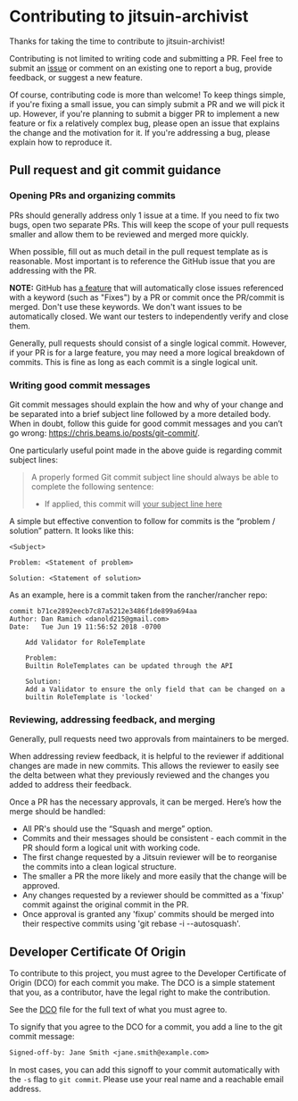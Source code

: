 # Contributing to jitsuin-archivist #

Thanks for taking the time to contribute to jitsuin-archivist!

Contributing is not limited to writing code and submitting a PR. Feel free to submit an
[issue](https://github.com/jitsuin-inc/archivist-python/issues/new/choose) or comment on an existing one
to report a bug, provide feedback, or suggest a new feature.

Of course, contributing code is more than welcome! To keep things simple, if you're fixing a small issue,
you can simply submit a PR and we will pick it up. However, if you're planning to submit a bigger PR to implement
a new feature or fix a relatively complex bug, please open an issue that explains the change and the motivation for it.
If you're addressing a bug, please explain how to reproduce it.

## Pull request and git commit guidance

### Opening PRs and organizing commits
PRs should generally address only 1 issue at a time. If you need to fix two bugs, open two separate PRs.
This will keep the scope of your pull requests smaller and allow them to be reviewed and merged more quickly.

When possible, fill out as much detail in the pull request template as is reasonable.
Most important is to reference the GitHub issue that you are addressing with the PR.

**NOTE:** GitHub has
[a feature](https://docs.github.com/en/github/managing-your-work-on-github/linking-a-pull-request-to-an-issue#linking-a-pull-request-to-an-issue-using-a-keyword)
that will automatically close issues referenced with a keyword (such as "Fixes") by a PR or commit once the PR/commit is merged.
Don't use these keywords. We don't want issues to be automatically closed. We want our testers to independently verify and close them.

Generally, pull requests should consist of a single logical commit.
However, if your PR is for a large feature, you may need a more logical breakdown of commits.
This is fine as long as each commit is a single logical unit.

### Writing good commit messages
Git commit messages should explain the how and why of your change and be separated into a brief subject line
followed by a more detailed body. When in doubt, follow this guide for good commit messages and
you can’t go wrong: https://chris.beams.io/posts/git-commit/.

One particularly useful point made in the above guide is regarding commit subject lines:

> A properly formed Git commit subject line should always be able to complete the following sentence:
> 
> - If applied, this commit will <ins>your subject line here</ins>

A simple but effective convention to follow for commits is the “problem / solution” pattern. It looks like this:
```
<Subject>

Problem: <Statement of problem>

Solution: <Statement of solution>
```

As an example, here is a commit taken from the rancher/rancher repo:
```
commit b71ce2892eecb7c87a5212e3486f1de899a694aa
Author: Dan Ramich <danold215@gmail.com>
Date:   Tue Jun 19 11:56:52 2018 -0700

    Add Validator for RoleTemplate

    Problem:
    Builtin RoleTemplates can be updated through the API

    Solution:
    Add a Validator to ensure the only field that can be changed on a
    builtin RoleTemplate is 'locked'
```

### Reviewing, addressing feedback, and merging
Generally, pull requests need two approvals from maintainers to be merged.

When addressing review feedback, it is helpful to the reviewer if additional changes are made in new commits.
This allows the reviewer to easily see the delta between what they previously reviewed and the changes you added
to address their feedback.

Once a PR has the necessary approvals, it can be merged.
Here’s how the merge should be handled:
- All PR's should use the “Squash and merge” option.
- Commits and their messages should be consistent - each commit in the PR should form a logical unit with working code. 
- The first change requested by a Jitsuin reviewer will be to reorganise the commits into a clean logical structure.
- The smaller a PR the more likely and more easily that the change will be approved.
- Any changes requested by a reviewer should be committed as a 'fixup' commit against the original commit in the PR.
- Once approval is granted any 'fixup' commits should be merged into their respective commits using 'git rebase -i --autosquash'.

## Developer Certificate Of Origin ##

To contribute to this project, you must agree to the Developer Certificate of Origin (DCO) for each commit you make.
The DCO is a simple statement that you, as a contributor, have the legal right to make the contribution.

See the [DCO](DCO) file for the full text of what you must agree to.

To signify that you agree to the DCO for a commit, you add a line to the git
commit message:

```txt
Signed-off-by: Jane Smith <jane.smith@example.com>
```

In most cases, you can add this signoff to your commit automatically with the
`-s` flag to `git commit`. Please use your real name and a reachable email address.
